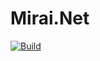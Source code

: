 # Mirai.Net

[![Build](https://github.com/AHpxChina/Mirai.Net/actions/workflows/dotnet.yml/badge.svg?branch=master)](https://github.com/AHpxChina/Mirai.Net/actions/workflows/dotnet.yml)
